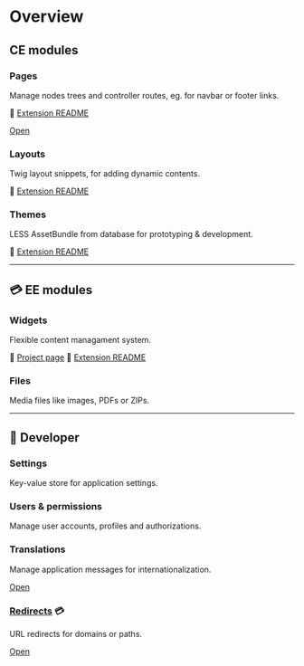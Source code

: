 # Overview

## CE modules

### Pages

Manage nodes trees and controller routes, eg. for navbar or footer links.

:blue_book: [Extension README](https://github.com/dmstr/yii2-pages-module/blob/master/README.md)

[Open](/redirects)

### Layouts

Twig layout snippets, for adding dynamic contents.

:blue_book: [Extension README](https://github.com/dmstr/yii2-prototype-module/blob/master/README.md)

### Themes

LESS AssetBundle from database for prototyping & development.

:blue_book: [Extension README](https://github.com/dmstr/yii2-prototype-module/blob/master/README.md)

---

## :credit_card: EE modules

### Widgets

Flexible content managament system.

:blue_book: [Project page](https://git.hrzg.de/hrzg/yii2-widgets2-module)
:notebook: [Extension README](module-widgets.md)

### Files

Media files like images, PDFs or ZIPs.

---

## :construction_worker: Developer

### Settings

Key-value store for application settings.

### Users & permissions

Manage user accounts, profiles and authorizations.

### Translations

Manage application messages for internationalization.

[Open](/translatemanager)

### [Redirects](module-redirects.md) :credit_card: 

URL redirects for domains or paths.

[Open](/redirects)